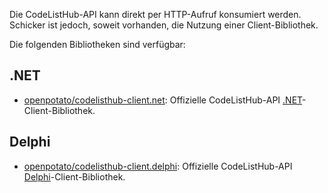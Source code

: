 Die CodeListHub-API kann direkt per HTTP-Aufruf konsumiert werden. Schicker ist jedoch, soweit vorhanden, die Nutzung einer Client-Bibliothek.

Die folgenden Bibliotheken sind verfügbar:

## .NET

- [openpotato/codelisthub-client.net](https://github.com/openpotato/codelisthub-client.net): Offizielle CodeListHub-API [.NET](https://dotnet.microsoft.com/)-Client-Bibliothek.

## Delphi

- [openpotato/codelisthub-client.delphi](https://github.com/openpotato/codelisthub-client.delphi): Offizielle CodeListHub-API [Delphi](https://www.embarcadero.com/products/delphi)-Client-Bibliothek.
